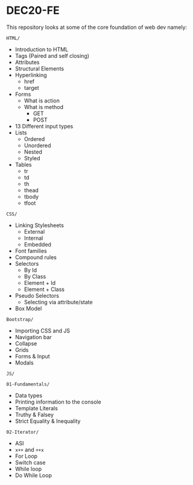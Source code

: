 # DEC20-FE
This repository looks at some of the core foundation of web dev namely:

`HTML/`
* Introduction to HTML
* Tags (Paired and self closing)
* Attributes
* Structural Elements
* Hyperlinking
  * href
  * target
* Forms
  * What is action
  * What is method
    * GET
    * POST
* 13 Different input types
* Lists
  * Ordered
  * Unordered
  * Nested
  * Styled
* Tables
  * tr
  * td
  * th
  * thead
  * tbody
  * tfoot

`CSS/`
* Linking Stylesheets
  * External
  * Internal
  * Embedded
* Font families
* Compound rules
* Selectors
  * By Id
  * By Class
  * Element + Id
  * Element + Class
* Pseudo Selectors 
  * Selecting via attribute/state
* Box Model


`Bootstrap/`
* Importing CSS and JS
* Navigation bar
* Collapse
* Grids
* Forms & Input
* Modals

`JS/`

 `01-Fundamentals/`
 * Data types
 * Printing information to the console
 * Template Literals
 * Truthy & Falsey
 * Strict Equality & Inequality
 
 `02-Iterator/`
  * ASI
  * `x++` and `++x`
  * For Loop
  * Switch case
  * While loop
  * Do While Loop
